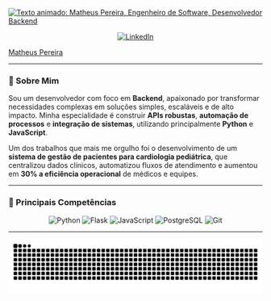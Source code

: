<p align="left">
  <a href="https://github.com/MCTHIAS">
    <img src="https://readme-typing-svg.demolab.com?font=Fira+Code&weight=700&size=30&duration=3000&pause=500&color=3398DB&center=true&vCenter=true&width=435&lines=Matheus+Pereira;Engenheiro+de+Software;Desenvolvedor+Backend" alt="Texto animado: Matheus Pereira, Engenheiro de Software, Desenvolvedor Backend" />
  </a>
</p>

<p align="center">
  <a href="https://www.linkedin.com/in/mcthias" target="_blank">
    <img src="https://img.shields.io/badge/LinkedIn-0077B5?style=for-the-badge&logo=linkedin&logoColor=white" alt="LinkedIn"/>
  </a>
</p>

<script src="https://platform.linkedin.com/badges/js/profile.js" async defer type="text/javascript"></script>

<div class="badge-base LI-profile-badge" data-locale="pt_BR" data-size="large" data-theme="light" data-type="HORIZONTAL" data-vanity="mcthias" data-version="v1"><a class="badge-base__link LI-simple-link" href="https://br.linkedin.com/in/mcthias?trk=profile-badge">Matheus Pereira</a></div>
              
              
---

### 👋 Sobre Mim

<p>
  Sou um desenvolvedor com foco em <strong>Backend</strong>, apaixonado por transformar necessidades complexas em soluções simples, escaláveis e de alto impacto. Minha especialidade é construir <strong>APIs robustas</strong>, <strong>automação de processos</strong> e <strong>integração de sistemas</strong>, utilizando principalmente <strong>Python</strong> e <strong>JavaScript</strong>.
</p>
<p>
  Um dos trabalhos que mais me orgulho foi o desenvolvimento de um <strong>sistema de gestão de pacientes para cardiologia pediátrica</strong>, que centralizou dados clínicos, automatizou fluxos de atendimento e aumentou em <strong>30% a eficiência operacional</strong> de médicos e equipes.
</p>

---

### 🚀 Principais Competências

<p align="center">
  <img src="https://img.shields.io/badge/Python-3776AB?style=for-the-badge&logo=python&logoColor=white" alt="Python"/>
  <img src="https://img.shields.io/badge/Flask-000000?style=for-the-badge&logo=flask&logoColor=white" alt="Flask"/>
  <img src="https://img.shields.io/badge/JavaScript-F7DF1E?style=for-the-badge&logo=javascript&logoColor=black" alt="JavaScript"/>
  <img src="https://img.shields.io/badge/PostgreSQL-4169E1?style=for-the-badge&logo=postgresql&logoColor=white" alt="PostgreSQL"/>
  <img src="https://img.shields.io/badge/Git-F05032?style=for-the-badge&logo=git&logoColor=white" alt="Git"/>
</p>

---

<div align="center">
  <picture>
    <source media="(prefers-color-scheme: dark)" srcset="https://raw.githubusercontent.com/MCTHIAS/MCTHIAS/output/github-contribution-grid-snake-dark.svg" />
    <source media="(prefers-color-scheme: light)" srcset="https://raw.githubusercontent.com/MCTHIAS/MCTHIAS/output/github-contribution-grid-snake.svg" />
    <img alt="Animação da cobra de contribuições" src="https://raw.githubusercontent.com/MCTHIAS/MCTHIAS/output/github-contribution-grid-snake.svg" />
  </picture>
</div>

